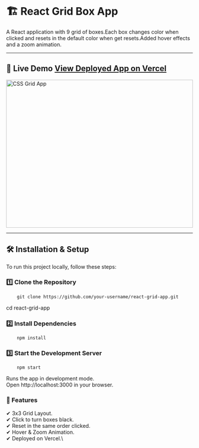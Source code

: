 # 🏗️ React Grid Box App
A React application with 9 grid of boxes.Each box changes color when clicked and resets in the default color when get resets.Added hover effects and a zoom animation.

---
## 🚀 Live Demo [View Deployed App on Vercel](https://your-app.vercel.app/)
<img src="https://github.com/user-attachments/assets/a6c344f5-c41a-4ff7-9e97-1adb184a861e" alt="CSS Grid App" style="height: 400px; width: 100%; object-fit: cover; object-position: top;">

---
## 🛠 **Installation & Setup**
To run this project locally, follow these steps:

### 1️⃣ **Clone the Repository**
        git clone https://github.com/your-username/react-grid-app.git
cd react-grid-app
### 2️⃣ **Install Dependencies**
        npm install
### 3️⃣ Start the Development Server
        npm start
Runs the app in development mode.\
Open http://localhost:3000 in your browser.
### 🎨 Features
✔ 3x3 Grid Layout.\
✔ Click to turn boxes black.\
✔ Reset in the same order clicked.\
✔ Hover & Zoom Animation.\
✔ Deployed on Vercel.\

